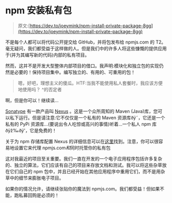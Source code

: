 # npm 安装私有包

> 原文:[https://dev.to/joeymink/npm-install-private-package-8gg](https://dev.to/joeymink/npm-install-private-package-8gg)

不是每个人都可以将代码公开提交给 GitHub，并将包发布给 npmjs.com 的 T2。毫无疑问，我们都受益于这样做的人。但是我们中的许多人将这些慷慨的提供应用于(并为其编写新的代码)内部的私有项目。

然而，这并不是开发大型整体内部项目的借口。我声明:模块化和独立包的实现仍然是必要的！保持项目集中。编写独立的、有用的、可重用的包！

> 嗯，好吧，理想主义的傻瓜。HTF:当我不能使用私人套餐时，我应该方便地使用吗？
> ^的否定者

啊，但是你可以！继续读...

[Sonatype](https://www.sonatype.com/) 有一款产品叫 [Nexus](https://www.sonatype.com/nexus-repository-oss) 。这是一个众所周知的 Maven (Java)库，您可以私下运行。但是请注意:它不仅仅是一个私有的 Maven 资源库ðÿ˜，它还是一个私有的 PyPi 资源库...(要说出令人吃惊或高兴的事情)听着...一个私人 npm 库ðÿž‰ðÿ'，它是免费的！

关于为 npm 存储库配置 Nexus 的详细信息可以在[这里](https://help.sonatype.com/display/NXRM3/Node+Packaged+Modules+and+npm+Registries)找到。注意，你可以很容易地设置它来代理 npmjs.com*和*同时托管你的私有包

这对我最近的项目至关重要。我们一直在开发的一个电子应用程序包括许多复杂的、独立的算法，它们应该有自己的项目来存放文档和测试。我可以将这些杂草放在它们自己的 npm 包中，并且已经开始在其他应用程序中重用它们，而不是用杂草中的细节来膨胀电子项目。

如果你的情况允许，请继续张贴你的魔法到 npmjs.com。我们都受益！但如果不能，跑私募回购是必须的！